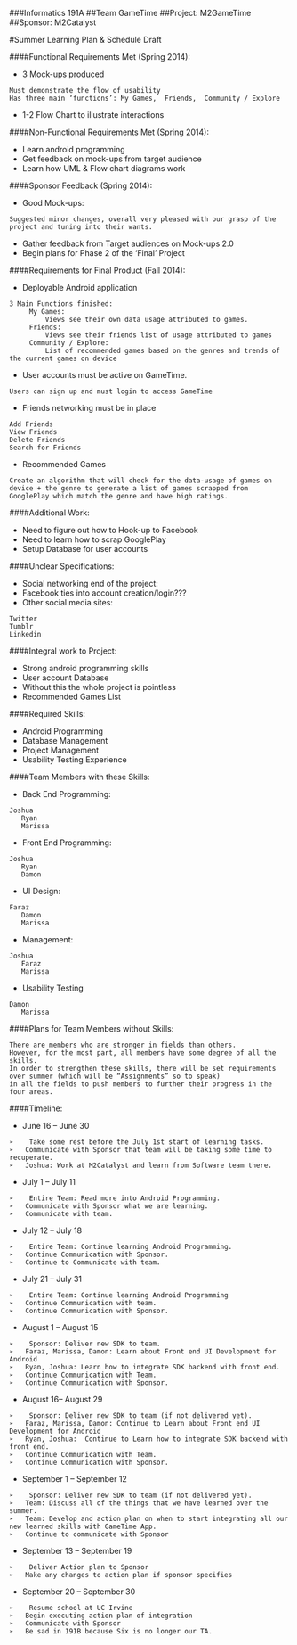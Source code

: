 ###Informatics 191A
##Team GameTime
##Project: M2GameTime
##Sponsor: M2Catalyst

#Summer Learning Plan & Schedule Draft


####Functional Requirements Met (Spring 2014):
+ 3 Mock-ups produced
<pre><code>Must demonstrate the flow of usability 
Has three main ‘functions’: My Games,  Friends,  Community / Explore
</code></pre>
+ 1-2 Flow Chart to illustrate interactions

####Non-Functional Requirements Met (Spring 2014):
+ Learn android programming
+ Get feedback on mock-ups from target audience
+ Learn how UML & Flow chart diagrams work

####Sponsor Feedback (Spring 2014):
+ Good Mock-ups:
<pre><code>Suggested minor changes, overall very pleased with our grasp of the project and tuning into their wants.
</code></pre>
+ Gather feedback from Target audiences on Mock-ups 2.0
+ Begin plans for Phase 2 of the ‘Final’ Project

####Requirements for Final Product (Fall 2014):
+ Deployable Android application
<pre><code>3 Main Functions finished:
     My Games:	
         Views see their own data usage attributed to games.
     Friends:
         Views see their friends list of usage attributed to games
     Community / Explore:
         List of recommended games based on the genres and trends of the current games on device
</code></pre>
+ User accounts must be active on GameTime.
<pre><code>Users can sign up and must login to access GameTime</code></pre>
+ Friends networking must be in place
<pre><code>Add Friends
View Friends
Delete Friends
Search for Friends
</code></pre>
+ Recommended Games
<pre><code>Create an algorithm that will check for the data-usage of games on device + the genre to generate a list of games scrapped from GooglePlay which match the genre and have high ratings.
</code></pre>

####Additional Work:
+ Need to figure out how to Hook-up to Facebook
+ Need to learn how to scrap GooglePlay
+ Setup Database for user accounts 

####Unclear Specifications:
+ Social networking end of the project:
+ Facebook ties into account creation/login???
+ Other social media sites:
<pre><code>Twitter
Tumblr
Linkedin
</code></pre>

####Integral work to Project:
+ Strong android programming skills
+ User account Database
+ Without this the whole project is pointless
+ Recommended Games List

####Required Skills:
+ Android Programming
+ Database Management
+ Project Management
+ Usability Testing Experience

####Team Members with these Skills:
+ Back End Programming:
<pre><code>Joshua
   Ryan
   Marissa
</code></pre>
+ Front End Programming:
<pre><code>Joshua
   Ryan
   Damon
</code></pre>
+ UI Design:
<pre><code>Faraz
   Damon
   Marissa
</code></pre>
+ Management:
<pre><code>Joshua
   Faraz
   Marissa
</code></pre>
+ Usability Testing
<pre><code>Damon
   Marissa
</code></pre>

####Plans for Team Members without Skills:
<pre><code>There are members who are stronger in fields than others.  
However, for the most part, all members have some degree of all the skills.  
In order to strengthen these skills, there will be set requirements over summer (which will be “Assignments” so to speak)
in all the fields to push members to further their progress in the four areas.
</code></pre>

####Timeline: 

+ June 16 – June 30
<pre><code>➢	Take some rest before the July 1st start of learning tasks.
➢	Communicate with Sponsor that team will be taking some time to recuperate.  
➢	Joshua: Work at M2Catalyst and learn from Software team there.
</code></pre>

+ July 1 – July 11
<pre><code>➢	Entire Team: Read more into Android Programming.
➢	Communicate with Sponsor what we are learning.
➢	Communicate with team. 
</code></pre>

+ July 12 – July 18
<pre><code>➢	Entire Team: Continue learning Android Programming.
➢	Continue Communication with Sponsor.
➢	Continue to Communicate with team.
</code></pre>

+ July 21 – July 31
<pre><code>➢	Entire Team: Continue learning Android Programming
➢	Continue Communication with team.
➢	Continue Communication with Sponsor. 
</code></pre>

+ August 1 – August 15
<pre><code>➢	Sponsor: Deliver new SDK to team. 
➢	Faraz, Marissa, Damon: Learn about Front end UI Development for Android
➢	Ryan, Joshua: Learn how to integrate SDK backend with front end.
➢	Continue Communication with Team. 
➢	Continue Communication with Sponsor.
</code></pre>

+ August 16– August 29
<pre><code>➢	Sponsor: Deliver new SDK to team (if not delivered yet). 
➢	Faraz, Marissa, Damon: Continue to Learn about Front end UI Development for Android
➢	Ryan, Joshua:  Continue to Learn how to integrate SDK backend with front end.
➢	Continue Communication with Team. 
➢	Continue Communication with Sponsor.
</code></pre>

+ September 1 – September 12
<pre><code>➢	Sponsor: Deliver new SDK to team (if not delivered yet). 
➢	Team: Discuss all of the things that we have learned over the summer.
➢	Team: Develop and action plan on when to start integrating all our new learned skills with GameTime App.
➢	Continue to communicate with Sponsor
</code></pre>

+ September 13 – September 19
<pre><code>➢	Deliver Action plan to Sponsor
➢	Make any changes to action plan if sponsor specifies
</code></pre>

+ September 20 – September 30
<pre><code>➢	Resume school at UC Irvine
➢	Begin executing action plan of integration
➢	Communicate with Sponsor
➢	Be sad in 191B because Six is no longer our TA.
</code></pre>

